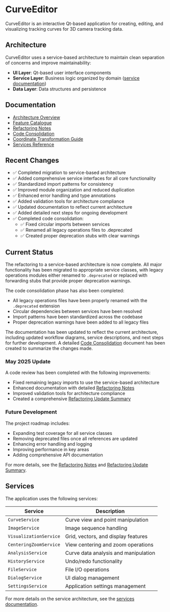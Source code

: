 # CurveEditor

CurveEditor is an interactive Qt-based application for creating, editing, and visualizing tracking curves for 3D camera tracking data.

## Architecture

CurveEditor uses a service-based architecture to maintain clean separation of concerns and improve maintainability:

- **UI Layer**: Qt-based user interface components
- **Service Layer**: Business logic organized by domain ([service documentation](services/README.md))
- **Data Layer**: Data structures and persistence

## Documentation

- [Architecture Overview](docs/architecture.md)
- [Feature Catalogue](docs/features.md)
- [Refactoring Notes](docs/refactoring_notes.md)
- [Code Consolidation](docs/code_consolidation.md)
- [Coordinate Transformation Guide](docs/coordinate_transformation_guide.md)
- [Services Reference](services/README.md)

## Recent Changes

- ✅ Completed migration to service-based architecture
- ✅ Added comprehensive service interfaces for all core functionality
- ✅ Standardized import patterns for consistency
- ✅ Improved module organization and reduced duplication
- ✅ Enhanced error handling and type annotations
- ✅ Added validation tools for architecture compliance
- ✅ Updated documentation to reflect current architecture
- ✅ Added detailed next steps for ongoing development
- ✅ Completed code consolidation:
  - ✅ Fixed circular imports between services
  - ✅ Renamed all legacy operations files to .deprecated
  - ✅ Created proper deprecation stubs with clear warnings

## Current Status

The refactoring to a service-based architecture is now complete. All major functionality has been migrated to appropriate service classes, with legacy operations modules either renamed to `.deprecated` or replaced with forwarding stubs that provide proper deprecation warnings.

The code consolidation phase has also been completed:
- All legacy operations files have been properly renamed with the `.deprecated` extension
- Circular dependencies between services have been resolved
- Import patterns have been standardized across the codebase
- Proper deprecation warnings have been added to all legacy files

The documentation has been updated to reflect the current architecture, including updated workflow diagrams, service descriptions, and next steps for further development. A detailed [Code Consolidation](docs/code_consolidation.md) document has been created to summarize the changes made.

### May 2025 Update

A code review has been completed with the following improvements:
- Fixed remaining legacy imports to use the service-based architecture
- Enhanced documentation with detailed [Refactoring Notes](docs/refactoring_notes.md)
- Improved validation tools for architecture compliance
- Created a comprehensive [Refactoring Update Summary](refactoring_update_summary.md)

### Future Development

The project roadmap includes:
- Expanding test coverage for all service classes
- Removing deprecated files once all references are updated
- Enhancing error handling and logging
- Improving performance in key areas
- Adding comprehensive API documentation

For more details, see the [Refactoring Notes](docs/refactoring_notes.md) and [Refactoring Update Summary](refactoring_update_summary.md).

## Services

The application uses the following services:

| Service | Description |
|---------|-------------|
| `CurveService` | Curve view and point manipulation |
| `ImageService` | Image sequence handling |
| `VisualizationService` | Grid, vectors, and display features |
| `CenteringZoomService` | View centering and zoom operations |
| `AnalysisService` | Curve data analysis and manipulation |
| `HistoryService` | Undo/redo functionality |
| `FileService` | File I/O operations |
| `DialogService` | UI dialog management |
| `SettingsService` | Application settings management |

For more details on the service architecture, see the [services documentation](services/README.md).
